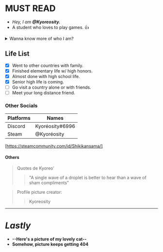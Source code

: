 # MUST READ #
* _Hey, I am ***@Kyoreosity.***_
* A student who loves to play games. 👍
 
 <details>
           <summary>Wanna know more of who I am?</summary>
           <p>Hahahahahhaha no way.. Get to know me, only by adding me or becoming my friend <3</p>
         </details>
         
## Life List ##
- [x]   Went to other countries with family.
- [x]   Finished elementary life w/ high honors.
- [x]   Almost done with high school life.
- [x]   Senior high life is coming.
- [ ]   Go visit a country alone or with friends.
- [ ]   Meet your long distance friend.
          
### Other Socials ###

 Platforms    |    Names
------------- | -------------
Discord       | Kyoréosity#6996
Steam         | @Kyoréosity

[https://steamcommunity.com/id/Shikikansama/]

#### Others ####
> Quotes de Kyoreo'
>> "A single wave of a droplet is better to hear than a wave of sham compliments"

> Profile picture creator:
>> Kyoreosity
- - - -
# _Lastly_ #
* **--Here's a picture of my lovely cat--**
* **Somehow, picture keeps getting 404**
